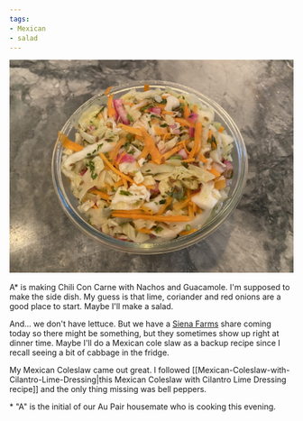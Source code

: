 ```yaml
---
tags:
- Mexican
- salad
---
```

![Mexican Coleslaw](/images/mexican-coleslaw.jpeg)


A\* is making Chili Con Carne with Nachos and Guacamole. I'm supposed to make the side dish. My guess is that lime, coriander and red onions are a good place to start. Maybe I'll make a salad.

And... we don't have lettuce. But we have a [Siena Farms](https://sienafarms.com/csa/peak-season-farm-share-faq/) share coming today so there might be something, but they sometimes show up right at dinner time. Maybe I'll do a Mexican cole slaw as a backup recipe since I recall seeing a bit of cabbage in the fridge.

My Mexican Coleslaw came out great. I followed [[Mexican-Coleslaw-with-Cilantro-Lime-Dressing|this Mexican Coleslaw with Cilantro Lime Dressing recipe]] and the only thing missing was bell peppers.


\* "A" is the initial of our Au Pair housemate who is cooking this evening.